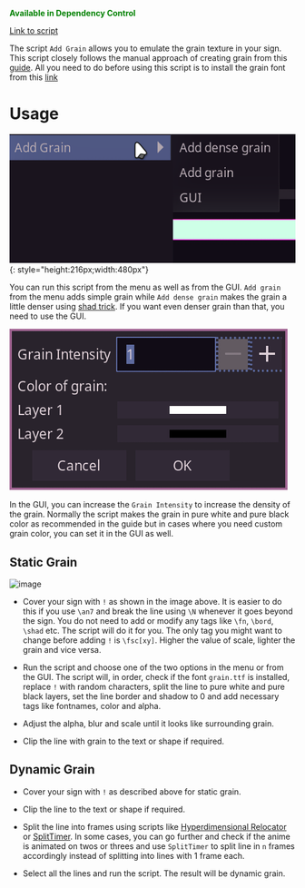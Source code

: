 <font color="green">**Available in Dependency Control**</font>

[Link to script](https://github.com/PhosCity/Aegisub-Scripts/blob/main/macros/phos.AddGrain.moon)

The script `Add Grain` allows you to emulate the grain texture in your sign. This script closely follows the manual approach of creating grain from this [guide](<https://fansubbers.miraheze.org/wiki/Guide:Adding_film_grain_(typesetting)>). All you need to do before using this script is to install the grain font from this [link](https://cdn.discordapp.com/attachments/425357202963038208/708726507173838958/grain.ttf)

# Usage

![image](./assets/add-grain-menu.png){: style="height:216px;width:480px"}

You can run this script from the menu as well as from the GUI. `Add grain` from the menu adds simple grain while `Add dense grain` makes the grain a little denser using [shad trick](https://fansubbers.miraheze.org/wiki/Guide:Typesetting/Frequently_asked_questions#What_is_the_shad_trick?). If you want even denser grain than that, you need to use the GUI.

![image](./assets/add-grain-GUI.png)

In the GUI, you can increase the `Grain Intensity` to increase the density of the grain. Normally the script makes the grain in pure white and pure black color as recommended in the guide but in cases where you need custom grain color, you can set it in the GUI as well.

## Static Grain

![image](https://user-images.githubusercontent.com/65547311/208031273-0014ab3f-dc8d-4e15-96e1-24cd59cbc6c0.png)

- Cover your sign with `!` as shown in the image above. It is easier to do this if you use `\an7` and break the line using `\N` whenever it goes beyond the sign. You do not need to add or modify any tags like `\fn`, `\bord`, `\shad` etc. The script will do it for you. The only tag you might want to change before adding `!` is `\fsc[xy]`. Higher the value of scale, lighter the grain and vice versa.

- Run the script and choose one of the two options in the menu or from the GUI. The script will, in order, check if the font `grain.ttf` is installed, replace `!` with random characters, split the line to pure white and pure black layers, set the line border and shadow to 0 and add necessary tags like fontnames, color and alpha.

- Adjust the alpha, blur and scale until it looks like surrounding grain.

- Clip the line with grain to the text or shape if required.

## Dynamic Grain

- Cover your sign with `!` as described above for static grain.

- Clip the line to the text or shape if required.

- Split the line into frames using scripts like [Hyperdimensional Relocator](https://typesettingtools.github.io/depctrl-browser/macros/ua.Relocator/) or [SplitTimer](https://typesettingtools.github.io/depctrl-browser/macros/petzku.SplitTimer/). In some cases, you can go further and check if the anime is animated on twos or threes and use `SplitTimer` to split line in `n` frames accordingly instead of splitting into lines with 1 frame each.

- Select all the lines and run the script. The result will be dynamic grain.
